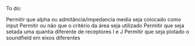 To do:

Permitir que alpha ou admitância/impedancia media seja colocado como input
Permitir ou não que o critério da área seja utilizado
Permitir que seja setada uma quantia diferente de receptores I e J
Permitir que seja plotado o soundfield em eixos diferentes